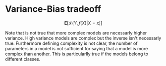# Variance-Bias tradeoff

$$ \mathbf{E}[\mathcal{L}(Y, f(X) | X = x)] $$





Note that is not true that more complex models are necessarly higher variance. High variance models are complex but the inverse isn't necessarly true. Furthermore defining complexity is not clear, the number of parameters in a model is not sufficient for saying that a model is more complex than another. This is particularlly true if the models belong to different classes.

